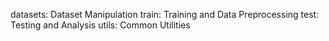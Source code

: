datasets: Dataset Manipulation
train: Training and Data Preprocessing
test: Testing and Analysis
utils: Common Utilities

